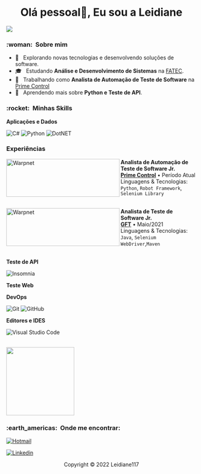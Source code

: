 
<h1 align="center">Olá pessoal👋, Eu sou a Leidiane</h1>


![](https://komarev.com/ghpvc/?username=VanessaSwerts&color=006bed)

<h3> :woman: &nbsp;Sobre mim </h3>

- 🤔 &nbsp; Explorando novas tecnologias e desenvolvendo soluções de software.
- 🎓 &nbsp; Estudando **Análise e Desenvolvimento de Sistemas** na <a href="http://fateczonasul.edu.br/">FATEC</a>.
- 💼 &nbsp; Trabalhando como **Analista de Automação de Teste de Software** na <a href="https://www.primecontrol.com.br/">Prime Control</a>
- 🌱 &nbsp; Aprendendo mais sobre **Python e Teste de API**.

<h3> :rocket: &nbsp;Minhas Skills </h3>

**Aplicações e Dados**

  
  ![C#](https://img.shields.io/badge/C%23-239120?style=for-the-badge&logo=c-sharp&logoColor=white)
  ![Python](https://img.shields.io/badge/Python-14354C?style=for-the-badge&logo=python&logoColor=white)
  ![DotNET](https://img.shields.io/badge/.NET-5C2D91?style=for-the-badge&logo=.net&logoColor=white)
  
  ### Experiências

[<img align="left" height="100px" width="300px" alt="Warpnet" src="https://www.primecontrol.com.br/wp-content/uploads/2019/07/Logo-Prime-Control.png"/>](https://www.primecontrol.com.br/)

**Analista de Automação de Teste de Software Jr.** \
[**Prime Control**](https://www.primecontrol.com.br/) • Período Atual \
Linguagens & Tecnologias: `Python`, `Robot Framework`, `Selenium Library`
<br/>
<br/>

[<img align="left" height="100px" width="300px" alt="Warpnet" src="https://blog.gft.com/br/wp-content/themes/gft-blog-2021-theme/assets/img/gft/GFT-Logo-Website.svg"/>](https://www.gft.com/br/pt)

**Analista de Teste de Software Jr.** \
[**GFT**](https://www.gft.com/br/pt) • Maio/2021 \
Linguagens & Tecnologias: `Java`, `Selenium WebDriver`,`Maven`
<br/>
<br/>


**Teste de API**

  ![Insomnia](https://img.shields.io/badge/-Insomnia-333333?style=flat&logo=insomnia)


**Teste Web**
  
  

**DevOps**

  ![Git](https://img.shields.io/badge/-Git-333333?style=flat&logo=git)
  ![GitHub](https://img.shields.io/badge/-GitHub-333333?style=flat&logo=github)
  

**Editores e IDES**

  ![Visual Studio Code](https://img.shields.io/badge/-Visual%20Studio%20Code-333333?style=flat&logo=visual-studio-code&logoColor=007ACC)
   
  

<br/>

<a href="https://github.com/Leidiane117">
  <img height="180em" src="https://github-readme-stats.vercel.app/api?username=Leidiane117&theme=dark&show_icons=true" />
</a>

<br/>

<h3> :earth_americas: &nbsp;Onde me encontrar: </h3> 


[![Hotmail](https://img.shields.io/badge/Leidiane-0078D4?style=for-the-badge&logo=microsoft-outlook&logoColor=white&link=mailto:leidiane5499@hotmail.com)](mailto:leidiane5499@hotmail.com)

[![Linkedin](https://img.shields.io/badge/Leidiane-0077B5?style=for-the-badge&logo=linkedin&logoColor=white)](https://www.linkedin.com/in/leidiane-soares-22076646/)

<p align="center">Copyright © 2022 Leidiane117</p>


